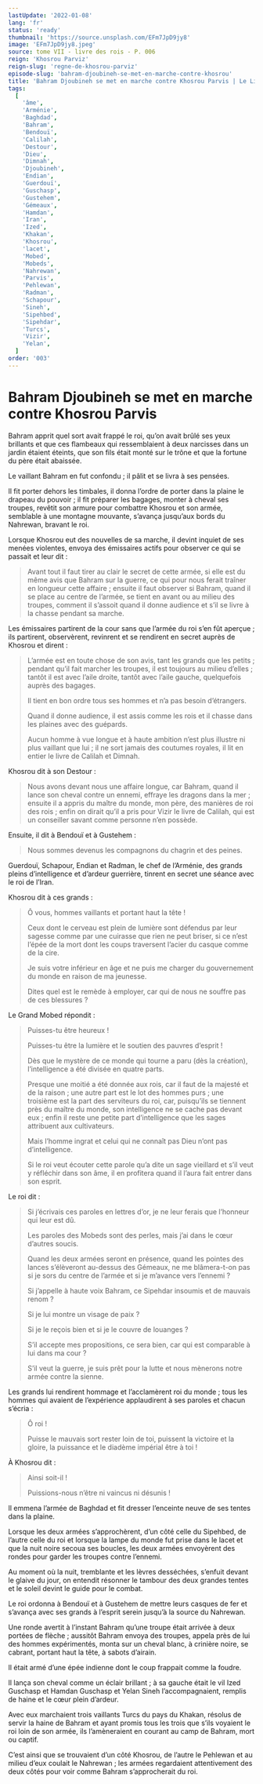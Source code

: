 ```yaml
---
lastUpdate: '2022-01-08'
lang: 'fr'
status: 'ready'
thumbnail: 'https://source.unsplash.com/EFm7JpD9jy8'
image: 'EFm7JpD9jy8.jpeg'
source: tome VII - livre des rois - P. 006
reign: 'Khosrou Parviz'
reign-slug: 'regne-de-khosrou-parviz'
episode-slug: 'bahram-djoubineh-se-met-en-marche-contre-khosrou'
title: 'Bahram Djoubineh se met en marche contre Khosrou Parvis | Le Livre des Rois | Shâhnâmeh'
tags:
  [
    'âme',
    'Arménie',
    'Baghdad',
    'Bahram',
    'Bendouï',
    'Calilah',
    'Destour',
    'Dieu',
    'Dimnah',
    'Djoubineh',
    'Endian',
    'Guerdouï',
    'Guschasp',
    'Gustehem',
    'Gémeaux',
    'Hamdan',
    'Iran',
    'Ized',
    'Khakan',
    'Khosrou',
    'lacet',
    'Mobed',
    'Mobeds',
    'Nahrewan',
    'Parvis',
    'Pehlewan',
    'Radman',
    'Schapour',
    'Sineh',
    'Sipehbed',
    'Sipehdar',
    'Turcs',
    'Vizir',
    'Yelan',
  ]
order: '003'
---
```


<!-- LTeX: language=fr -->

# Bahram Djoubineh se met en marche contre Khosrou Parvis

Bahram apprit quel sort avait frappé le roi, qu’on avait brûlé ses yeux brillants et que ces flambeaux qui ressemblaient à deux narcisses dans un jardin étaient éteints, que son fils était monté sur le trône et que la fortune du père était abaissée.

Le vaillant Bahram en fut confondu ; il pâlit et se livra à ses pensées.

Il fit porter dehors les timbales, il donna l’ordre de porter dans la plaine le drapeau du pouvoir ; il fit préparer les bagages, monter à cheval ses troupes, revêtit son armure pour combattre Khosrou et son armée, semblable à une montagne mouvante, s’avança jusqu’aux bords du Nahrewan, bravant le roi.

Lorsque Khosrou eut des nouvelles de sa marche, il devint inquiet de ses menées violentes, envoya des émissaires actifs pour observer ce qui se passait et leur dit :

> Avant tout il faut tirer au clair le secret de cette armée, si elle est du même avis que Bahram sur la guerre, ce qui pour nous ferait traîner en longueur cette affaire ; ensuite il faut observer si Bahram, quand il se place au centre de l’armée, se tient en avant ou au milieu des troupes, comment il s’assoit quand il donne audience et s’il se livre à la chasse pendant sa marche.

Les émissaires partirent de la cour sans que l’armée du roi s’en fût aperçue ; ils partirent, observèrent, revinrent et se rendirent en secret auprès de Khosrou et dirent :

> L’armée est en toute chose de son avis, tant les grands que les petits ; pendant qu’il fait marcher les troupes, il est toujours au milieu d’elles ; tantôt il est avec l’aile droite, tantôt avec l’aile gauche, quelquefois auprès des bagages.
>
> Il tient en bon ordre tous ses hommes et n’a pas besoin d’étrangers.
>
> Quand il donne audience, il est assis comme les rois et il chasse dans les plaines avec des guépards.
>
> Aucun homme à vue longue et à haute ambition n’est plus illustre ni plus vaillant que lui ; il ne sort jamais des coutumes royales, il lit en entier le livre de Calilah et Dimnah.

Khosrou dit à son Destour :

> Nous avons devant nous une affaire longue, car Bahram, quand il lance son cheval contre un ennemi, effraye les dragons dans la mer ; ensuite il a appris du maître du monde, mon père, des manières de roi des rois ; enfin on dirait qu’il a pris pour Vizir le livre de Calilah, qui est un conseiller savant comme personne n’en possède.

Ensuite, il dit à Bendouï et à Gustehem :

> Nous sommes devenus les compagnons du chagrin et des peines.

Guerdouï, Schapour, Endian et Radman, le chef de l’Arménie, des grands pleins d’intelligence et d’ardeur guerrière, tinrent en secret une séance avec le roi de l’Iran.

Khosrou dit à ces grands :

> Ô vous, hommes vaillants et portant haut la tête !
>
> Ceux dont le cerveau est plein de lumière sont défendus par leur sagesse comme par une cuirasse que rien ne peut briser, si ce n’est l’épée de la mort dont les coups traversent l’acier du casque comme de la cire.
>
> Je suis votre inférieur en âge et ne puis me charger du gouvernement du monde en raison de ma jeunesse.
>
> Dites quel est le remède à employer, car qui de nous ne souffre pas de ces blessures ?

Le Grand Mobed répondit :

> Puisses-tu être heureux !
>
> Puisses-tu être la lumière et le soutien des pauvres d’esprit !
>
> Dès que le mystère de ce monde qui tourne a paru (dès la création), l’intelligence a été divisée en quatre parts.
>
> Presque une moitié a été donnée aux rois, car il faut de la majesté et de la raison ; une autre part est le lot des hommes purs ; une troisième est la part des serviteurs du roi, car, puisqu’ils se tiennent près du maître du monde, son intelligence ne se cache pas devant eux ; enfin il reste une petite part d’intelligence que les sages attribuent aux cultivateurs.
>
> Mais l’homme ingrat et celui qui ne connaît pas Dieu n’ont pas d’intelligence.
>
> Si le roi veut écouter cette parole qu’a dite un sage vieillard et s’il veut y réfléchir dans son âme, il en profitera quand il l’aura fait entrer dans son esprit.

Le roi dit :

> Si j’écrivais ces paroles en lettres d’or, je ne leur ferais que l’honneur qui leur est dû.
>
> Les paroles des Mobeds sont des perles, mais j’ai dans le cœur d’autres soucis.
>
> Quand les deux armées seront en présence, quand les pointes des lances s’élèveront au-dessus des Gémeaux, ne me blâmera-t-on pas si je sors du centre de l’armée et si je m’avance vers l’ennemi ?
>
> Si j’appelle à haute voix Bahram, ce Sipehdar insoumis et de mauvais renom ?
>
> Si je lui montre un visage de paix ?
>
> Si je le reçois bien et si je le couvre de louanges ?
>
> S’il accepte mes propositions, ce sera bien, car qui est comparable à lui dans ma cour ?
>
> S’il veut la guerre, je suis prêt pour la lutte et nous mènerons notre armée contre la sienne.

Les grands lui rendirent hommage et l’acclamèrent roi du monde ; tous les hommes qui avaient de l’expérience applaudirent à ses paroles et chacun s’écria :

> Ô roi !
>
> Puisse le mauvais sort rester loin de toi, puissent la victoire et la gloire, la puissance et le diadème impérial être à toi !

À Khosrou dit :

> Ainsi soit-il !
>
> Puissions-nous n’être ni vaincus ni désunis !

Il emmena l’armée de Baghdad et fit dresser l’enceinte neuve de ses tentes dans la plaine.

Lorsque les deux armées s’approchèrent, d’un côté celle du Sipehbed, de l’autre celle du roi et lorsque la lampe du monde fut prise dans le lacet et que la nuit noire secoua ses boucles, les deux armées envoyèrent des rondes pour garder les troupes contre l’ennemi.

Au moment où la nuit, tremblante et les lèvres desséchées, s’enfuit devant le glaive du jour, on entendit résonner le tambour des deux grandes tentes et le soleil devint le guide pour le combat.

Le roi ordonna à Bendouï et à Gustehem de mettre leurs casques de fer et s’avança avec ses grands à l’esprit serein jusqu’à la source du Nahrewan.

Une ronde avertit à l’instant Bahram qu’une troupe était arrivée à deux portées de flèche ; aussitôt Bahram envoya des troupes, appela près de lui des hommes expérimentés, monta sur un cheval blanc, à crinière noire, se cabrant, portant haut la tête, à sabots d’airain.

Il était armé d’une épée indienne dont le coup frappait comme la foudre.

Il lança son cheval comme un éclair brillant ; à sa gauche était le vil Ized Guschasp et Hamdan Guschasp et Yelan Sineh l’accompagnaient, remplis de haine et le cœur plein d’ardeur.

Avec eux marchaient trois vaillants Turcs du pays du Khakan, résolus de servir la haine de Bahram et ayant promis tous les trois que s’ils voyaient le roi loin de son armée, ils l’amèneraient en courant au camp de Bahram, mort ou captif.

C’est ainsi que se trouvaient d’un côté Khosrou, de l’autre le Pehlewan et au milieu d’eux coulait le Nahrewan ; les armées regardaient attentivement des deux côtés pour voir comme Bahram s’approcherait du roi.
